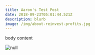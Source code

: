 ```yaml
---
title: Aaron's Test Post
date: 2018-09-23T05:01:44.521Z
description: blurb
image: /img/about-reinvest-profits.jpg
---
```

body content

![null]()
